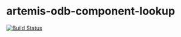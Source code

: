 # artemis-odb-component-lookup
[![Build Status](https://travis-ci.org/LaurenceWarne/artemis-odb-component-lookup.svg?branch=master)](https://travis-ci.org/LaurenceWarne/second-space)

